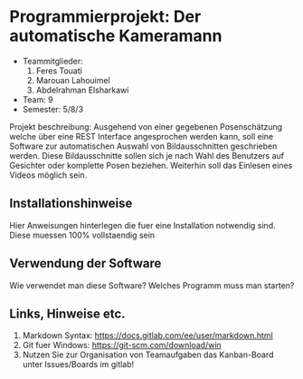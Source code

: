 # Programmierprojekt: Der automatische Kameramann

* Teammitglieder:
	1. Feres Touati
	2. Marouan Lahouimel
	3. Abdelrahman Elsharkawi
* Team: 9
* Semester: 5/8/3

Projekt beschreibung: Ausgehend von einer gegebenen Posenschätzung welche über eine REST Interface angesprochen werden kann, soll eine Software zur automatischen Auswahl von Bildausschnitten geschrieben werden. Diese Bildausschnitte sollen sich je nach Wahl des Benutzers auf Gesichter oder komplette Posen beziehen. Weiterhin soll das Einlesen eines Videos möglich sein.

## Installationshinweise

Hier Anweisungen hinterlegen die fuer eine Installation notwendig sind. Diese muessen 100% vollstaendig sein

## Verwendung der Software

Wie verwendet man diese Software? Welches Programm muss man starten?

## Links, Hinweise etc.

1. Markdown Syntax: https://docs.gitlab.com/ee/user/markdown.html
2. Git fuer Windows: https://git-scm.com/download/win
3. Nutzen Sie zur Organisation von Teamaufgaben das Kanban-Board unter Issues/Boards im gitlab!
